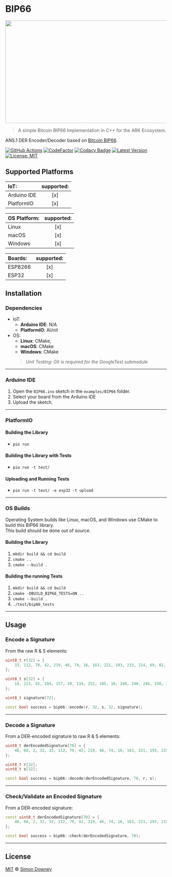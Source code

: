 # BIP66

<p align="center">
    <img src="https://repository-images.githubusercontent.com/169866618/25e19100-e62c-11e9-8caa-48e7c5720bea" width="640 " height="320"/>
</p>

> A simple Bitcoin BIP66 Implementation in C++ for the ARK Ecosystem.

ANS.1 DER Encoder/Decoder based on [Bitcoin BIP66](https://github.com/bitcoin/bips/blob/master/bip-0066.mediawiki).

[![GitHub Actions](https://github.com/sleepdefic1t/BIP66/workflows/GitHub%20Actions/badge.svg)](https://github.com/sleepdefic1t/BIP66)
[![CodeFactor](https://www.codefactor.io/repository/github/sleepdefic1t/bip66/badge)](https://www.codefactor.io/repository/github/sleepdefic1t/bip66)
[![Codacy Badge](https://api.codacy.com/project/badge/Grade/3828f000e03d45ba86997addd00834c0)](https://www.codacy.com/manual/sleepdefic1t/BIP66)
[![Latest Version](https://badgen.now.sh/github/release/sleepdefic1t/BIP66)](https://github.com/sleepdefic1t/BIP66/releases)
[![License: MIT](https://badgen.now.sh/badge/license/MIT/green)](https://opensource.org/licenses/MIT)

## Supported Platforms

| IoT:        | supported: |
| :---------- | :--------: |
| Arduino IDE | [x]        |
| PlatformIO  | [x]        |

| OS Platform: | supported: |
| :----------- | :--------: |
| Linux        | [x]        |
| macOS        | [x]        |
| Windows      | [x]        |

| Boards: | supported: |
| :------ | :--------: |
| ESP8266 | [x] |
| ESP32   | [x] |

## Installation

### Dependencies

- IoT:
  - **Arduino IDE**: N/A
  - **PlatformIO**: AUnit
- OS:
  - **Linux**: CMake,
  - **macOS**: CMake
  - **Windows**: CMake
  > _Unit Testing: Git is required for the GoogleTest submodule_

---

### Arduino IDE

1) Open the `BIP66.ino` sketch in the `examples/BIP66` folder.  
2) Select your board from the Arduino IDE
3) Upload the sketch.

---

### PlatformIO

#### Building the Library

- `pio run`

#### Building the Library with Tests

- `pio run -t test/`

#### Uploading and Running Tests

- `pio run -t test/ -e esp32 -t upload`

---

### OS Builds

Operating System builds like Linux, macOS, and Windows use CMake to build this BIP66 library.  
This build should be done out of source.

#### Building the Library

1) `mkdir build && cd build`
2) `cmake ..`
3) `cmake --build .`

#### Building the running Tests

1) `mkdir build && cd build`
2) `cmake -DBUILD_BIP66_TESTS=ON ..`
3) `cmake --build .`
4) `./test/bip66_tests`

---

## Usage

### Encode a Signature

From the raw R & S elements:

```cpp
uint8_t r[32] = {
    33, 112, 79, 42, 219, 46, 74, 16, 163, 221, 193, 215, 214, 69, 82, 184, 6, 28, 5, 246, 209, 42, 22, 140, 105, 9, 28, 117, 88, 29, 97, 20
};

uint8_t s[32] = {
    14, 223, 55, 104, 157, 39, 134, 252, 105, 10, 249, 240, 246, 250, 31, 98, 156, 149, 105, 80, 57, 246, 72, 166, 212, 85, 72, 67, 2, 64, 46, 147
};

uint8_t signature[72];

const bool success = bip66::encode(r, 32, s, 32, signature);
```

---

### Decode a Signature

From a DER-encoded signature to raw R & S elements:

```cpp
uint8_t derEncodedSignature[70] = {
    48, 68, 2, 32, 33, 112, 79, 42, 219, 46, 74, 16, 163, 221, 193, 215, 214, 69, 82, 184, 6, 28, 5, 246, 209, 42, 22, 140, 105, 9, 28, 117, 88, 29, 97, 20, 2, 32, 14, 223, 55, 104, 157, 39, 134, 252, 105, 10, 249, 240, 246, 250, 31, 98, 156, 149, 105, 80, 57, 246, 72, 166, 212, 85, 72, 67, 2, 64, 46, 147
};

uint8_t r[32];
uint8_t s[32];

const bool success = bip66::decode(derEncodedSignature, 70, r, s);
```

---

### Check/Validate an Encoded Signature

From a DER-encoded signature:

```cpp
const uint8_t derEncodedSignature[70] = {
    48, 68, 2, 32, 33, 112, 79, 42, 219, 46, 74, 16, 163, 221, 193, 215, 214, 69, 82, 184, 6, 28, 5, 246, 209, 42, 22, 140, 105, 9, 28, 117, 88, 29, 97, 20, 2, 32, 14, 223, 55, 104, 157, 39, 134, 252, 105, 10, 249, 240, 246, 250, 31, 98, 156, 149, 105, 80, 57, 246, 72, 166, 212, 85, 72, 67, 2, 64, 46, 147
};

const bool success = bip66::check(derEncodedSignature, 70);
```

---

## License

[MIT](LICENSE) © [Simon Downey](https://github.com/sleepdefic1t)

